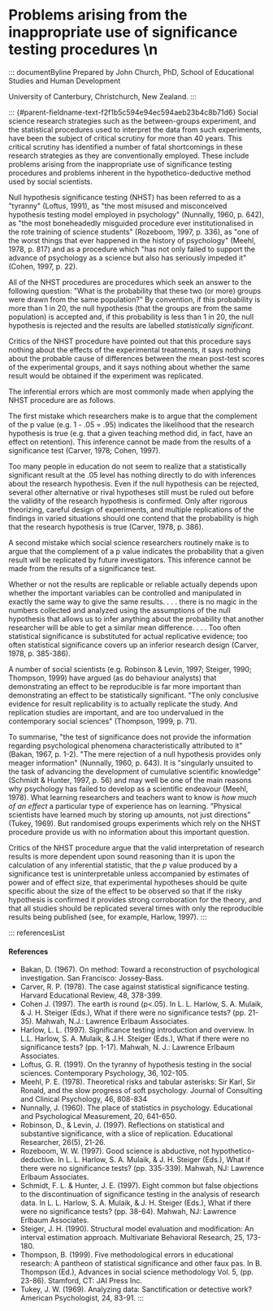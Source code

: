 # Problems arising from the inappropriate use of significance testing procedures \n

::: documentByline
Prepared by John Church, PhD, School of Educational Studies and Human
Development

University of Canterbury, Christchurch, New Zealand.
:::

::: {#parent-fieldname-text-f2f1b5c594e94ec594aeb23b4c8b71d6}
Social science research strategies such as the between-groups
experiment, and the statistical procedures used to interpret the data
from such experiments, have been the subject of critical scrutiny for
more than 40 years. This critical scrutiny has identified a number of
fatal shortcomings in these research strategies as they are
conventionally employed. These include problems arising from the
inappropriate use of significance testing procedures and problems
inherent in the hypothetico-deductive method used by social scientists.

Null hypothesis significance testing (NHST) has been referred to as a
"tyranny" (Loftus, 1991), as "the most misused and misconceived
hypothesis testing model employed in psychology" (Nunnally, 1960, p.
642), as "the most boneheadedly misguided procedure ever
institutionalised in the rote training of science students" (Rozeboom,
1997, p. 336), as "one of the worst things that ever happened in the
history of psychology" (Meehl, 1978, p. 817) and as a procedure which
"has not only failed to support the advance of psychology as a science
but also has seriously impeded it" (Cohen, 1997, p. 22).

All of the NHST procedures are procedures which seek an answer to the
following question: "What is the probability that these two (or more)
groups were drawn from the same population?" By convention, if this
probability is more than 1 in 20, the null hypothesis (that the groups
are from the same population) is accepted and, if this probability is
less than 1 in 20, the null hypothesis is rejected and the results are
labelled *statistically significant*.

Critics of the NHST procedure have pointed out that this procedure says
nothing about the effects of the experimental treatments, it says
nothing about the probable cause of differences between the mean
post-test scores of the experimental groups, and it says nothing about
whether the same result would be obtained if the experiment was
replicated.

The inferential errors which are most commonly made when applying the
NHST procedure are as follows.

The first mistake which researchers make is to argue that the complement
of the p value (e.g. 1 - .05 = .95) indicates the likelihood that the
research hypothesis is true (e.g. that a given teaching method did, in
fact, have an effect on retention). This inference cannot be made from
the results of a significance test (Carver, 1978; Cohen, 1997).

Too many people in education do not seem to realize that a statistically
significant result at the .05 level has nothing directly to do with
inferences about the research hypothesis. Even if the null hypothesis
can be rejected, several other alternative or rival hypotheses still
must be ruled out before the validity of the research hypothesis is
confirmed. Only after rigorous theorizing, careful design of
experiments, and multiple replications of the findings in varied
situations should one contend that the probability is high that the
research hypothesis is true (Carver, 1978, p. 386).

A second mistake which social science researchers routinely make is to
argue that the complement of a p value indicates the probability that a
given result will be replicated by future investigators. This inference
cannot be made from the results of a significance test.

Whether or not the results are replicable or reliable actually depends
upon whether the important variables can be controlled and manipulated
in exactly the same way to give the same results. . . . there is no
magic in the numbers collected and analyzed using the assumptions of the
null hypothesis that allows us to infer anything about the probability
that another researcher will be able to get a similar mean difference. .
. . Too often statistical significance is substituted for actual
replicative evidence; too often statistical significance covers up an
inferior research design (Carver, 1978, p. 385-386).

A number of social scientists (e.g. Robinson & Levin, 1997; Steiger,
1990; Thompson, 1999) have argued (as do behaviour analysts) that
demonstrating an effect to be reproducible is far more important than
demonstrating an effect to be statistically significant. "The only
conclusive evidence for result replicability is to actually replicate
the study. And replication studies are important, and are too
undervalued in the contemporary social sciences" (Thompson, 1999, p.
71).

To summarise, "the test of significance does not provide the information
regarding psychological phenomena characteristically attributed to it"
(Bakan, 1967, p. 1-2). "The mere rejection of a null hypothesis provides
only meager information" (Nunnally, 1960, p. 643). It is "singularly
unsuited to the task of advancing the development of cumulative
scientific knowledge" (Schmidt & Hunter, 1997, p. 56) and may well be
one of the main reasons why psychology has failed to develop as a
scientific endeavour (Meehl, 1978). What learning researchers and
teachers want to know is *how much of an effect* a particular type of
experience has on learning. "Physical scientists have learned much by
storing up amounts, not just directions" (Tukey, 1969). But randomised
groups experiments which rely on the NHST procedure provide us with no
information about this important question.

Critics of the NHST procedure argue that the valid interpretation of
research results is more dependent upon sound reasoning than it is upon
the calculation of any inferential statistic, that the *p* value
produced by a significance test is uninterpretable unless accompanied by
estimates of power and of effect size, that experimental hypotheses
should be quite specific about the size of the effect to be observed so
that if the risky hypothesis is confirmed it provides strong
corroboration for the theory, and that all studies should be replicated
several times with only the reproducible results being published (see,
for example, Harlow, 1997).
:::

::: referencesList
#### References

-   Bakan, D. (1967). On method: Toward a reconstruction of
    psychological investigation. San Francisco: Jossey-Bass.
-   Carver, R. P. (1978). The case against statistical significance
    testing. Harvard Educational Review, 48, 378-399.
-   Cohen J. (1997). The earth is round (p\<.05). In L. L. Harlow, S. A.
    Mulaik, & J. H. Steiger (Eds.), What if there were no significance
    tests? (pp. 21-35). Mahwah, N.J.: Lawrence Erlbaum Associates.
-   Harlow, L. L. (1997). Significance testing introduction and
    overview. In L.L. Harlow, S. A. Mulaik, & J.H. Steiger (Eds.), What
    if there were no significance tests? (pp. 1-17). Mahwah, N. J.:
    Lawrence Erlbaum Associates.
-   Loftus, G. R. (1991). On the tyranny of hypothesis testing in the
    social sciences. Contemporary Psychology, 36, 102-105.
-   Meehl, P. E. (1978). Theoretical risks and tabular asterisks: Sir
    Karl, Sir Ronald, and the slow progress of soft psychology. Journal
    of Consulting and Clinical Psychology, 46, 808-834
-   Nunnally, J. (1960). The place of statistics in psychology.
    Educational and Psychological Measurement, 20, 641-650.
-   Robinson, D., & Levin, J. (1997). Reflections on statistical and
    substantive significance, with a slice of replication. Educational
    Researcher, 26(5), 21-26.
-   Rozeboom, W. W. (1997). Good science is abductive, not
    hypothetico-deductive. In L. L. Harlow, S. A. Mulaik, & J. H.
    Steiger (Eds.), What if there were no significance tests? (pp.
    335-339). Mahwah, NJ: Lawrence Erlbaum Associates.
-   Schmidt, F. L. & Hunter, J. E. (1997). Eight common but false
    objections to the discontinuation of significance testing in the
    analysis of research data. In L. L. Harlow, S. A. Mulaik, & J. H.
    Steiger (Eds.), What if there were no significance tests? (pp.
    38-64). Mahwah, NJ: Lawrence Erlbaum Associates.
-   Steiger, J. H. (1990). Structural model evaluation and modification:
    An interval estimation approach. Multivariate Behavioral Research,
    25, 173-180.
-   Thompson, B. (1999). Five methodological errors in educational
    research: A pantheon of statistical significance and other faux pas.
    In B. Thompson (Ed.), Advances in social science methodology Vol. 5,
    (pp. 23-86). Stamford, CT: JAI Press Inc.
-   Tukey, J. W. (1969). Analyzing data: Sanctification or detective
    work? American Psychologist, 24, 83-91.
:::
